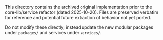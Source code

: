 This directory contains the archived original implementation prior to the core-lib/service refactor (dated 2025-10-20).
Files are preserved verbatim for reference and potential future extraction of behavior not yet ported.

Do not modify these directly; instead update the new modular packages under `packages/` and services under `services/`.